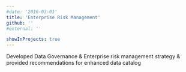 ```yaml
---
#date: '2016-03-01'
title: 'Enterprise Risk Management'
github: ''
#external: ''

showInProjects: true
---
```


Developed Data Governance & Enterprise risk management strategy & provided recommendations for enhanced data catalog